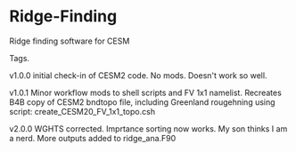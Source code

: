 # Ridge-Finding
Ridge finding software for CESM

Tags.

v1.0.0  initial check-in of CESM2 code. No mods. Doesn't work so well.

v1.0.1 Minor workflow mods to shell scripts and FV 1x1 namelist. Recreates B4B copy of CESM2 bndtopo file, including Greenland rougehning using script:
  create_CESM20_FV_1x1_topo.csh

v2.0.0 WGHTS corrected.  Imprtance sorting now works. My son thinks I am a nerd. More outputs added to ridge_ana.F90 
